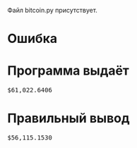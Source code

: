 Файл bitcoin.py присутствует.
# Ошибка
# Программа выдаёт
<pre>
$61,022.6406
</pre>
# Правильный вывод
<pre>$56,115.1530
</pre>